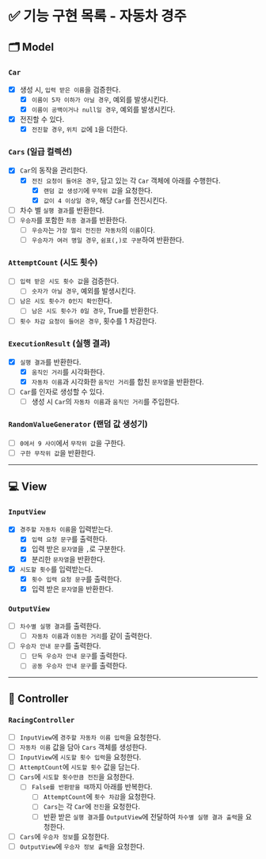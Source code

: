 # ✅ 기능 구현 목록 - 자동차 경주

## 🗂 Model

### `Car`

- [x] 생성 시, `입력 받은 이름`을 검증한다.
  - [x] `이름이 5자 이하가 아닐 경우`, 예외를 발생시킨다.
  - [x] `이름이 공백이거나 null일 경우`, 예외를 발생시킨다.
- [x] 전진할 수 있다.
  - [x] `전진할 경우`, `위치 값`에 `1`을 더한다.

### `Cars` (일급 컬렉션)

- [x] `Car`의 동작을 관리한다.
  - [x] `전진 요청이 들어온 경우`, 담고 있는 각 `Car` 객체에 아래를 수행한다. 
    - [x] `랜덤 값 생성기`에 `무작위 값`을 요청한다.
    - [x] `값이 4 이상일 경우`, 해당 `Car`를 전진시킨다.
- [ ] 차수 별 `실행 결과`를 반환한다.
- [ ] `우승자`를 포함한 `최종 결과`를 반환한다.
  - [ ] `우승자`는 `가장 멀리 전진한 자동차`의 `이름`이다. 
  - [ ] `우승자가 여러 명일 경우`, `쉼표(,)로 구분`하여 반환한다.

### `AttemptCount` (시도 횟수)

- [ ] `입력 받은 시도 횟수 값`을 검증한다.
  - [ ] `숫자가 아닐 경우`, 예외를 발생시킨다.
- [ ] `남은 시도 횟수가 0인지 확인`한다.
  - [ ] `남은 시도 횟수가 0일 경우`, True를 반환한다.
- [ ] `횟수 차감 요청이 들어온 경우`, 횟수를 1 차감한다.

### `ExecutionResult` (실행 결과)

- [x] `실행 결과`를 반환한다.
  - [x] `움직인 거리`를 시각화한다.
  - [x] `자동차 이름`과 시각화한 `움직인 거리`를 합친 `문자열`을 반환한다.
- [ ] `Car`를 인자로 생성할 수 있다.
  - [ ] 생성 시 `Car`의 `자동차 이름`과 `움직인 거리`를 주입한다.

### `RandomValueGenerator` (랜덤 값 생성기)
- [ ] `0에서 9 사이`에서 `무작위 값`을 구한다. 
- [ ] `구한 무작위 값`을 반환한다.

---

## 💻 View

### `InputView`

- [x] `경주할 자동차 이름`을 입력받는다.
  - [x] `입력 요청 문구`를 출력한다.
  - [x] 입력 받은 `문자열`을 `,`로 구분한다.
  - [x] 분리한 `문자열`을 반환한다.
- [x] `시도할 횟수`를 입력받는다.
  - [x] `횟수 입력 요청 문구`를 출력한다.
  - [x] 입력 받은 `문자열`을 반환한다.

### `OutputView`

- [ ] `차수별 실행 결과`를 출력한다.
  - [ ] `자동차 이름`과 `이동한 거리`를 같이 출력한다. 
- [ ] `우승자 안내 문구`를 출력한다.
  - [ ] `단독 우승자 안내 문구`를 출력한다.
  - [ ] `공동 우승자 안내 문구`를 출력한다.

---

## 🗼 Controller

### `RacingController`

- [ ] `InputView`에 `경주할 자동차 이름 입력`을 요청한다.
- [ ] `자동차 이름` 값을 담아 `Cars` 객체를 생성한다.
- [ ] `InputView`에 `시도할 횟수 입력`을 요청한다.
- [ ] `AttemptCount`에 `시도할 횟수` 값을 담는다.
- [ ] `Cars`에 `시도할 횟수만큼 전진`을 요청한다.
  - [ ] `False를 반환받을 때`까지 아래를 반복한다.
    - [ ] `AttemptCount`에 `횟수 차감`을 요청한다.
    - [ ] `Cars`는 각 `Car`에 `전진`을 요청한다.
    - [ ] 반환 받은 `실행 결과`를 `OutputView`에 전달하여 `차수별 실행 결과 출력`을 요청한다.
- [ ] `Cars`에 `우승자 정보`를 요청한다.
- [ ] `OutputView`에 `우승자 정보 출력`을 요청한다.